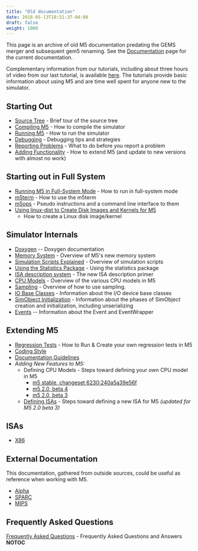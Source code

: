 ```yaml
---
title: "Old documentation"
date: 2018-05-13T18:51:37-04:00
draft: false
weight: 1000
---
```


This page is an archive of old M5 documentation predating the GEMS
merger and subsequent gem5 renaming. See the
[Documentation](Documentation "wikilink") page for the current
documentation.

Complementary information from our tutorials, including about three
hours of video from our last tutorial, is available
[here](tutorials "wikilink"). The tutorials provide basic information
about using M5 and are time well spent for anyone new to the simulator.

## Starting Out

  - [Source Tree](Source_Tree "wikilink") - Brief tour of the source
    tree
  - [Compiling M5](Compiling_M5 "wikilink") - How to compile the
    simulator
  - [Running M5](Running_M5 "wikilink") - How to run the simulator
  - [Debugging](Debugging "wikilink") - Debugging tips and strategies
  - [Reporting Problems](Reporting_Problems "wikilink") - What to do
    before you report a problem
  - [Adding Functionality](Adding_Functionality "wikilink") - How to
    extend M5 (and update to new versions with almost no work)

## Starting out in Full System

  - [Running M5 in Full-System
    Mode](Running_M5_in_Full-System_Mode "wikilink") - How to run in
    full-system mode
  - [m5term](m5term "wikilink") - How to use the m5term
  - [m5ops](m5ops "wikilink") - Pseudo instructions and a command line
    interface to them
  - [Using linux-dist to Create Disk Images and Kernels for
    M5](Using_linux-dist_to_Create_Disk_Images_and_Kernels_for_M5 "wikilink")
    - How to create a Linux disk image/kernel

## Simulator Internals

  - [Doxygen](http://www.m5sim.org/docs/index.html) -- Doxygen
    documentation
  - [Memory System](Memory_System "wikilink") - Overview of M5's new
    memory system
  - [Simulation Scripts
    Explained](Simulation_Scripts_Explained "wikilink") - Overview of
    simulation scripts
  - [Using the Statistics
    Package](Using_the_Statistics_Package "wikilink") - Using the
    statistics package
  - [ISA description system](ISA_description_system "wikilink") - The
    new ISA description primer
  - [CPU Models](CPU_Models "wikilink") - Overview of the various CPU
    models in M5
  - [Sampling](Sampling "wikilink") - Overview of how to use sampling.
  - [IO Base Classes](I/O_Base_Classes "wikilink") - Information about
    the I/O device base classes
  - [SimObject Initialization](SimObject_Initialization "wikilink") -
    Information about the phases of SimObject creation and
    initialization, including unserializing
  - [Events](Events "wikilink") -- Information about the Event and
    EventWrapper

## Extending M5

  - [Regression Tests](Regression_Tests "wikilink") - How to Run &
    Create your own regression tests in M5
  - [Coding Style](Coding_Style "wikilink")
  - [Documentation Guidelines](Documentation_Guidelines "wikilink")
  - *Adding New Features to M5:*
      - Defining CPU Models - Steps toward defining your own CPU model
        in M5
          - [m5 stable, changeset
            6230:240a5a39e56f](Defining_CPU_Models_stable_tree_v6230 "wikilink")
          - [m5 2.0, beta 4](Defining_CPU_Models_beta_4 "wikilink")
          - [m5 2.0, beta
            3](Defining_CPU_Models_as_of_M5_2.0_-_beta_3 "wikilink")
      - [Defining ISAs](Defining_ISAs "wikilink") - Steps toward
        defining a new ISA for M5 *(updated for M5 2.0 beta 3)*

## ISAs

  - [X86](X86 "wikilink")

## External Documentation

This documentation, gathered from outside sources, could be useful as
reference when working with
    M5.

  - [Alpha](http://en.wikipedia.org/wiki/DEC_Alpha)
  - [SPARC](SPARC "wikilink")
  - [MIPS](http://www.mips.com/products/resource-library/product-materials/mips-architecture/)

## Frequently Asked Questions

[Frequently Asked Questions](Frequently_Asked_Questions "wikilink") -
Frequently Asked Questions and Answers __NOTOC__

